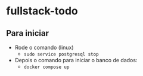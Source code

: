 # fullstack-todo

## Para iniciar

- Rode o comando (linux)
  - `sudo service postgresql stop`
- Depois o comando para iniciar o banco de dados:
  - `docker compose up`
